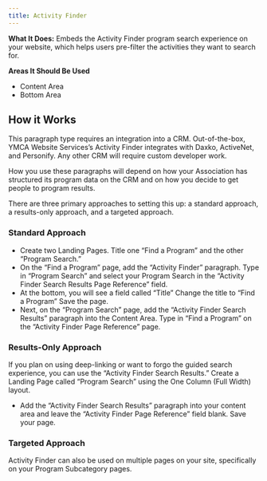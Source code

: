 ```yaml
---
title: Activity Finder
---
```


**What It Does:** Embeds the Activity Finder program search experience on your website, which helps users pre-filter the activities they want to search for.

**Areas It Should Be Used**

* Content Area
* Bottom Area

## How it Works

This paragraph type requires an integration into a CRM. Out-of-the-box, YMCA Website Services’s Activity Finder integrates with Daxko, ActiveNet, and Personify. Any other CRM will require custom developer work.

How you use these paragraphs will depend on how your Association has structured its program data on the CRM and on how you decide to get people to program results.

There are three primary approaches to setting this up: a standard approach, a results-only approach, and a targeted approach.

### Standard Approach

- Create two Landing Pages. Title one “Find a Program” and the other “Program Search.”
- On the “Find a Program” page, add the “Activity Finder” paragraph. Type in “Program Search” and select your Program Search in the “Activity Finder Search Results Page Reference” field.
- At the bottom, you will see a field called “Title” Change the title to “Find a Program” Save the page.
- Next, on the “Program Search” page, add the “Activity Finder Search Results” paragraph into the Content Area. Type in “Find a Program” on the “Activity Finder Page Reference” page.

### Results-Only Approach

If you plan on using deep-linking or want to forgo the guided search experience, you can use the “Activity Finder Search Results.” Create a Landing Page called “Program Search” using the One Column (Full Width) layout.

- Add the “Activity Finder Search Results” paragraph into your content area and leave the “Activity Finder Page Reference” field blank. Save your page.

### Targeted Approach

Activity Finder can also be used on multiple pages on your site, specifically on your Program Subcategory pages.